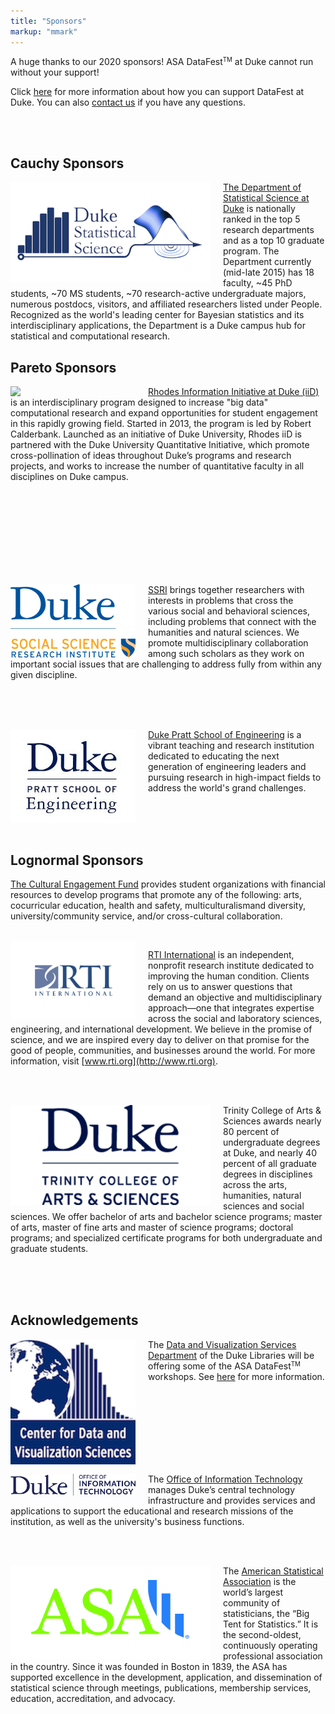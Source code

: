 ```yaml
---
title: "Sponsors"
markup: "mmark"
---
```


A huge thanks to our 2020 sponsors! ASA DataFest<small><sup>TM</sup></small> at Duke cannot run without your support! 

Click [here](/sponsorship) for more information about how you can support DataFest at Duke. You can also [contact us](mailto:maria.tackett@duke.edu) if you have any questions. 

<br><br>

## Cauchy Sponsors

<img style="width:320px;float: left;padding-right:20px" src="/logos/duke-statsci.png">

[The Department of Statistical Science at Duke](http://stat.duke.edu/) is nationally ranked in the top 5 research departments and as a top 10 graduate program. The Department currently (mid-late 2015) has 18 faculty, ~45 PhD students, ~70 MS students, ~70 research-active undergraduate majors, numerous postdocs, visitors, and affiliated researchers listed under People. Recognized as the world's leading center for Bayesian statistics and its interdisciplinary applications, the Department is a Duke campus hub for statistical and computational research.


## Pareto Sponsors

<img style="width:200px;float: left;padding-right:20px" src="/logos/iid.png">

[Rhodes Information Initiative at Duke (iiD)](http://bigdata.duke.edu/)  is an interdisciplinary program designed to increase "big data" computational research and expand opportunities for student engagement in this rapidly growing field. Started in 2013, the program is led by Robert Calderbank. Launched as an initiative of Duke University, Rhodes iiD is partnered with the Duke University Quantitative Initiative, which promote cross-pollination of ideas throughout Duke’s programs and research projects, and works to increase the number of quantitative faculty in all disciplines on Duke campus.

<br><br><br><br><br><br><br><br>

<img style="width:200px;float: left;padding-right:20px" src="/logos/ssri.png">

[SSRI](https://ssri.duke.edu/) brings together researchers with interests in problems that cross the various social and behavioral sciences, including problems that connect with the humanities and natural sciences. We promote multidisciplinary collaboration among such scholars as they work on important social issues that are challenging to address fully from within any given discipline.

<br><br><br>

<img style="width:200px;float: left;padding-right:20px" src="/logos/pratt.png">

[Duke Pratt School of Engineering](https://pratt.duke.edu/) is a vibrant teaching and research institution dedicated to educating the next generation of engineering leaders and pursuing research in high-impact fields to address the world's grand challenges.

<br><br><br>

<!--
<img style="width:320px;float:left;padding-right:20px" src="/logos/secondorder.png">

[2nd Order Solutions](http://secondordersolutions.com) is a credit risk consultancy focused on creating value for financial services clients through ground-breaking analytic and modeling problem solving. We are committed to improving financial and risk results by partnering with clients to create winning strategies and sustainable competitive advantage.

<br><br><br>
<img style="width:320px;float: left;padding-right:20px" src="/logos/bass.jpg">

[Bass Connections](https://bassconnections.duke.edu/) bridges the classroom and the real world, giving students a chance to roll up their sleeves and tackle complex societal problems alongside faculty from across Duke. Working in interdisciplinary teams, graduate and undergraduate students collaborate with faculty on cutting-edge research that spans subjects, demographic groups and borders. Bass Connections builds on Duke’s culture of collaboration and fosters knowledge in service to society.
-->

## Lognormal Sponsors

[The Cultural Engagement Fund](https://studentaffairs.duke.edu/cma/cultural-engagement-fund) provides student organizations with financial resources to develop
programs that promote any of the following: arts, cocurricular education, health and safety, multiculturalismand diversity, university/community service, and/or
cross-cultural collaboration.

<br>

<img style="width:200px;float:left;padding-right:20px" src="/logos/rti_international.png">

[RTI International](http://www.rti.org) is an independent, nonprofit research institute dedicated to improving the human condition. Clients rely on us to answer questions that demand an objective and multidisciplinary approach—one that integrates expertise across the social and laboratory sciences, engineering, and international development. We believe in the promise of science, and we are inspired every day to deliver on that promise for the good of people, communities, and businesses around the world. For more information, visit [www.rti.org](http://www.rti.org).

<br><br>

<img style="width:320px;float:left;padding-right:20px" src="/logos/duke-trinity.png">

Trinity College of Arts & Sciences awards nearly 80 percent of undergraduate degrees at Duke, and nearly 40 percent of all graduate degrees in disciplines across the arts, humanities, natural sciences and social sciences. We offer bachelor of arts and bachelor science programs; master of arts, master of fine arts and master of science programs; doctoral programs; and specialized certificate programs for both undergraduate and graduate students.

<br><br><br>

<!--
<img style="width:320px;float:left;padding-right:20px" src="/logos/jmp.png">


JMP (pronounced "jump") is a business unit of SAS that produces interactive software for desktop statistical discovery. John Sall, SAS co-founder and Executive Vice President, created this dynamic software in 1989 and remains its chief architect and leader of the JMP division. Developed with scientists and engineers in mind, JMP has grown into a family of statistical discovery tools tailored to meet specific needs and used worldwide in almost every industry. By combining interactive data analysis with visualization, JMP accelerates the path to useful insights and meaningful discoveries. Find out more at [jmp.com](http://www.jmp.com).

<br><br><br>



<br><br>

<img style="width:320px;float: left;padding-right:20px" src="/logos/ncstate.png">

The [Department of Statistics at NC State](https://www.stat.ncsu.edu/information/about.php) is among the nation's oldest and most prestigious, having been founded by renowned statistician Gertrude Cox in 1941. The Department provides a dynamic environment for teaching, core research, and collaborative research across disciplines, with formal programs in biostatistics, statistical genetics, and environmental, financial, and mathematical statistics. It also has emerging efforts in statistics education and statistical computing and big data.

<br><br>

<img style="width:320px;float: left;padding-right:20px" src="/logos/uncstor.png">

[The Department of Statistics and Operations Research](https://stat-or.unc.edu/) specializes in inference, decision-making, and data analysis involving complex models and systems exhibiting both deterministic and random behavior.  We focus on developing and analyzing the necessary quantitative and computational tools to enable practitioners to solve problems in statistical and probabilistic analysis, modeling, optimization, and the evaluation of system performance.

<br><br><br><br>
<img style="width:320px;float: left;padding-right:20px" src="/logos/wake.jpeg">

The [Department of Mathematics and Statistics](http://college.wfu.edu/math/) at Wake Forest supports programs in mathematics, statistics, and applied mathematics, along with interdisciplinary majors.  The statistics program focuses on developing students with a strong core in the mathematical foundations of statistics, engaging students in applied, interdisciplinary projects using statistical computing, and offering mentored undergraduate and master's level research experiences.

<br><br><br><br><br><br>

<img style="width:320px;float:left;padding-right:20px" src="/logos/memp.png">

With a core management curriculum and a wide variety of technical electives, [Duke's Master of Engineering Management (MEM) Program](http://memp.pratt.duke.edu/) offers early-career engineers a tech-savvy alternative to an MBA. Offered by the Pratt School of Engineering with the support of Duke’s Fuqua School of Business and the Duke School of Law, the MEM program prepares engineering and science graduates to become future industry leaders.

<br><br><br><br>
-->
<!--
## Weibull Sponsors

<img style="width:320px;float: left;padding-right:20px" src="/logos/rstudio.png">

The technology to amass data exceeds our abilities to make use of it. People all over the world are turning to R, an open source statistical language, to make sense of data. Inspired by the innovations of R users in science, education, and industry, [RStudio](https://www.rstudio.com/) develops free and open tools for R and enterprise-ready professional products for teams to scale and share work. Our goal is to empower users to be productive with R.

<br><br>
-->
## Acknowledgements

<img style="width:200px;float: left;padding-right:20px" src="/logos/cdvs.png">

The [Data and Visualization Services Department](https://library.duke.edu/data/data-visualization) of the Duke Libraries will be offering some of the ASA DataFest<small><sup>TM</sup></small> workshops. See [here](/workshops) for more information.

<br><br><br><br><br><br><br>

<img style="width:200px;float: left;padding-right:20px" src="/logos/duke-oit.png">

The [Office of Information Technology](https://oit.duke.edu/) manages Duke’s central technology infrastructure and provides services and applications to support the educational and research missions of the institution, as well as the university's business functions. 

<br><br>

<img style="width:320px;float: left;padding-right:20px" src="/logos/asa.jpg">

The [American Statistical Association](http://amstat.org/) is the world’s largest community of statisticians, the “Big Tent for Statistics.” It is the second-oldest, continuously operating professional association in the country. Since it was founded in Boston in 1839, the ASA has supported excellence in the development, application, and dissemination of statistical science through meetings, publications, membership services, education, accreditation, and advocacy.

<br><br>
